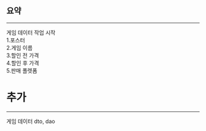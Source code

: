 
## 요약
----------------------------------------------------------------
게임 데이터 작업 시작  
 1.포스터  
 2.게임 이름  
 3.할인 전 가격  
 4.할인 후 가격  
 5.판매 폴렛폼


# 추가 
------------------------------------------------------------

게임 데이터 dto, dao


